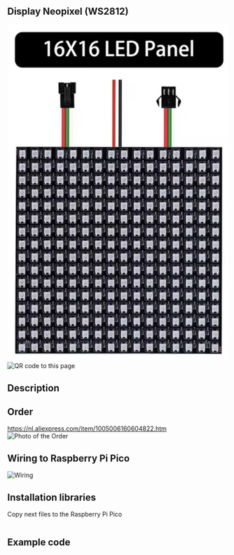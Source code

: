 ## Display Neopixel (WS2812)

<img src="WS2812_Photo.jpg" alt="Photo of the component">
<img src="WS2812_QR_code.jpg" alt="QR code to this page" width="80" height="80">

## Description

## Order
<a href="https://nl.aliexpress.com/item/1005006160604822.html">https://nl.aliexpress.com/item/1005006160604822.htm</a>
<img src="WS2812_Order.jpg" alt="Photo of the Order">


## Wiring to Raspberry Pi Pico
<img src="WS2812_Wiring.jpg" alt="Wiring" >

## Installation libraries
Copy next files to the Raspberry Pi Pico

```bash

```

## Example code
```python



```




